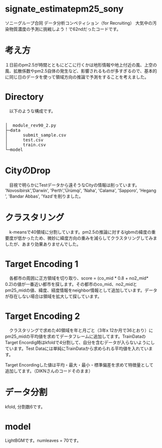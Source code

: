 
# signate_estimatepm25_sony
ソニーグループ合同 データ分析コンペティション（for Recruiting） 大気中の汚染物質濃度の予測に挑戦しよう！で62ndだったコードです。

# 考え方
１日前のpm2.5が時間とともにどこに行くかは地形情報や地上付近の風、上空の風、拡散係数やpm2.5自体の発生など、影響されるものが多すぎるので、基本的に同じ日のデータを使って領域方向の推論で予測をすることを考えました。

# Directory
　以下のような構成です。
 
<pre>

│  module_rev90_2.py
├─data
│      submit_sample.csv
│      test.csv
│      train.csv
└─model
</pre>

# CityのDrop
　目視で明らかにTestデータから遠そうなCityの情報は削っています。　
　'Novosibirsk','Darwin', 'Perth','Ürümqi', 'Naha', 'Calama', 'Sapporo', 'Hegang', 'Bandar Abbas', 'Yazd'を削りました。

# クラスタリング　

　k-meansで40領域に分割しています。pm2.5の推論に対するlgbmの緯度の重要度が低かったため、微妙に緯度方向の重みを減らしてクラスタリングしてみましたが、あまり効果ありませんでした。

# Target Encoding 1

　各都市の周囲に正方領域を切り取り、score = (co_mid * 0.8 + no2_mid*  0.2)の値が一番近い都市を探します。その都市のco_mid、no2_midとpm25_midの値、緯度、経度情報をneighbor情報として追加しています。データが存在しない場合は領域を拡大して探しています。

#  Target Encoding 2

　クラスタリングで求めた40領域を年と月ごと（3年x 12か月で36とおり）にpm25_midの平均値を求めてデータフレームに追加してます。TrainDataのTarget Encordig時はkfoldで4分割して、自分を含むデータが入らないようにしています。Test Dataには単純にTrainDataから求められる平均値を入れています。

Target Encordingした値は平均・最大・最小・標準偏差を求めて特徴量として追加してます。（DIKNさんのコードそのまま）

# データ分割

kfold, 分割数6です。

# model

 LightBGMです。numleaves = 70です。
